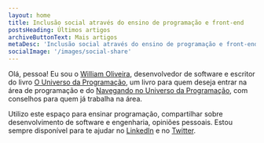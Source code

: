 ```yaml
---
layout: home
title: Inclusão social através do ensino de programação e front-end
postsHeading: Últimos artigos
archiveButtonText: Mais artigos
metaDesc: 'Inclusão social através do ensino de programação e front-end'
socialImage: '/images/social-share'
---
```


Olá, pessoa! Eu sou o [William Oliveira](https://twitter.com/1ilhas), desenvolvedor de software e escritor do livro [O Universo da Programação](https://www.casadocodigo.com.br/products/livro-universo-programacao), um livro para quem deseja entrar na área de programação e do [Navegando no Universo da Programação](https://www.casadocodigo.com.br/products/livro-navegando-universo), com conselhos para quem já trabalha na área.

Utilizo este espaço para ensinar programação, compartilhar sobre desenvolvimento de software e engenharia, opiniões pessoais. Estou sempre disponível para te ajudar no [LinkedIn](https://www.linkedin.com/in/william-oliveira/) e no [Twitter](https://twitter.com/1ilhas).
